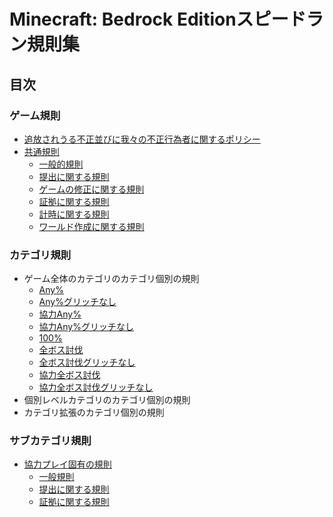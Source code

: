 # Minecraft: Bedrock Editionスピードラン規則集

## 目次

### ゲーム規則

* [追放されうる不正並びに我々の不正行為者に関するポリシー](./cheaters/README.md)
* [共通規則](./global/README.md)
    - [一般的規則](./global/README.md#一般的規則)
    - [提出に関する規則](./global/README.md#提出に関する規則)
    - [ゲームの修正に関する規則](./global/README.md#ゲームの修正に関する規則)
    - [証拠に関する規則](./global/README.md#証拠に関する規則)
    - [計時に関する規則](./global/README.md#計時に関する規則)
    - [ワールド作成に関する規則](./global/README.md#ワールド作成に関する規則)

### カテゴリ規則

* ゲーム全体のカテゴリのカテゴリ個別の規則
    - [Any%](./fullgame/any.md)
    - [Any%グリッチなし](./fullgame/any-glitchless.md)
    - [協力Any%](./fullgame/coop-any.md)
    - [協力Any%グリッチなし](./fullgame/coop-any-glitchless.md)
    - [100%](./fullgame/hundo.md)
    - [全ボス討伐](./fullgame/bosses.md)
    - [全ボス討伐グリッチなし](./fullgame/bosses-glitchless.md)
    - [協力全ボス討伐](./fullgame/coop-bosses.md)
    - [協力全ボス討伐グリッチなし](./fullgame/coop-bosses-glitchless.md)
* 個別レベルカテゴリのカテゴリ個別の規則
* カテゴリ拡張のカテゴリ個別の規則

### サブカテゴリ規則

* [協力プレイ固有の規則](./coop/README.md)
    - [一般規則](./coop/README.md#一般規則)
    - [提出に関する規則](./coop/README.md#提出に関する規則)
    - [証拠に関する規則](./coop/README.md#証拠に関する規則)
